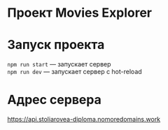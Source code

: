 # Проект Movies Explorer

# Запуск проекта

`npm run start` — запускает сервер   
`npm run dev` — запускает сервер с hot-reload

# Адрес сервера

https://api.stoliarovea-diploma.nomoredomains.work

